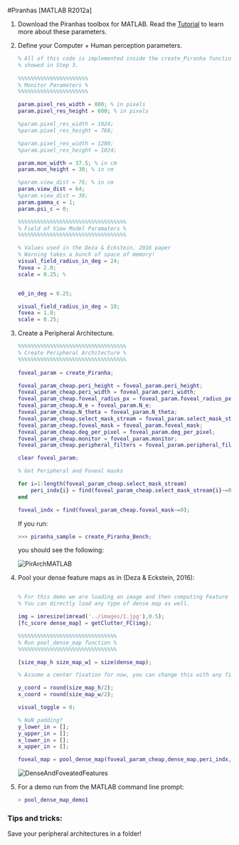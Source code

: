 #Piranhas [MATLAB R2012a]

1. Download the Piranhas toolbox for MATLAB. Read the [Tutorial](https://github.com/ArturoDeza/Piranhas/tree/master/Tutorial) to learn more about these parameters.
2. Define your Computer + Human perception parameters.
	```matlab
	% All of this code is implemented inside the create_Piranha function
	% showed in Step 3.
		
	%%%%%%%%%%%%%%%%%%%%%%
	% Monitor Parameters %
	%%%%%%%%%%%%%%%%%%%%%%

	param.pixel_res_width = 800; % in pixels
	param.pixel_res_height = 600; % in pixels

	%param.pixel_res_width = 1024;
	%param.pixel_res_height = 768;

	%param.pixel_res_width = 1280;
	%param.pixel_res_height = 1024;

	param.mon_width = 37.5; % in cm
	param.mon_height = 30; % in cm

	%param.view_dist = 76; % in cm
	param.view_dist = 64;
	%param.view_dist = 38;
	param.gamma_c = 1;
	param.psi_c = 0;
	
	%%%%%%%%%%%%%%%%%%%%%%%%%%%%%%%%%%
	% Field of View Model Paramaters %
	%%%%%%%%%%%%%%%%%%%%%%%%%%%%%%%%%%

	% Values used in the Deza & Eckstein, 2016 paper 
	% Warning takes a bunch of space of memory!
	visual_field_radius_in_deg = 24;
	fovea = 2.0;
	scale = 0.25; %


	e0_in_deg = 0.25;

	visual_field_radius_in_deg = 10;
	fovea = 1.0;
	scale = 0.25;
	```


3. Create a Peripheral Architecture.
	```matlab
	%%%%%%%%%%%%%%%%%%%%%%%%%%%%%%%%%%
	% Create Peripheral Architecture %
	%%%%%%%%%%%%%%%%%%%%%%%%%%%%%%%%%%
	 
	foveal_param = create_Piranha;

	foveal_param_cheap.peri_height = foveal_param.peri_height;
	foveal_param_cheap.peri_width = foveal_param.peri_width;
	foveal_param_cheap.foveal_radius_px = foveal_param.foveal_radius_px;
	foveal_param_cheap.N_e = foveal_param.N_e;
	foveal_param_cheap.N_theta = foveal_param.N_theta;
	foveal_param_cheap.select_mask_stream = foveal_param.select_mask_stream;
	foveal_param_cheap.foveal_mask = foveal_param.foveal_mask;
	foveal_param_cheap.deg_per_pixel = foveal_param.deg_per_pixel;
	foveal_param_cheap.monitor = foveal_param.monitor;
	foveal_param_cheap.peripheral_filters = foveal_param.peripheral_filters;

	clear foveal_param;

	% Get Peripheral and Foveal masks

	for i=1:length(foveal_param_cheap.select_mask_stream)
		peri_indx{i} = find(foveal_param_cheap.select_mask_stream{i}~=0);
	end

	foveal_indx = find(foveal_param_cheap.foveal_mask~=0);
	```

	If you run:
	```matlab
	>>> piranha_sample = create_Piranha_Bench;
	```
	
	you should see the following:

	![PirArchMATLAB](http://imgur.com/SkHypjR.png)

4. Pool your dense feature maps as in (Deza & Eckstein, 2016):

	```matlab

	% For this demo we are loading an image and then computing Feature Congestion.
	% You can directly load any type of dense map as well.

	img = imresize(imread('../images/1.jpg'),0.5);
	[fc_score dense_map] = getClutter_FC(img);

	%%%%%%%%%%%%%%%%%%%%%%%%%%%%%%%
	% Run pool_dense_map function %
	%%%%%%%%%%%%%%%%%%%%%%%%%%%%%%%

	[size_map_h size_map_w] = size(dense_map);

	% Assume a center fixation for now, you can change this with any fixation point.

	y_coord = round(size_map_h/2);
	x_coord = round(size_map_w/2);

	visual_toggle = 0;

	% NaN padding?
	y_lower_in = [];
	y_upper_in = [];
	x_lower_in = [];
	x_upper_in = [];

	foveal_map = pool_dense_map(foveal_param_cheap,dense_map,peri_indx,foveal_indx,y_coord,x_coord,visual_toggle,y_lower_in,y_upper_in,x_lower_in,x_upper_in))
	```

	![DenseAndFoveatedFeatures](http://i.imgur.com/VL0g79x.png)

5. For a demo run from the MATLAB command line prompt:

	```matlab
	> pool_dense_map_demo1
	```

### Tips and tricks:
Save your peripheral architectures in a folder!
